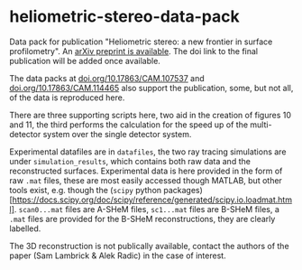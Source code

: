 # heliometric-stereo-data-pack

Data pack for publication "Heliometric stereo: a new frontier in surface profilometry". An [arXiv preprint is available](https://doi.org/10.48550/arXiv.2501.14833). The doi link to the final publication will be added once available.

The data packs at [doi.org/10.17863/CAM.107537](http://doi.org/10.17863/CAM.107537) and [doi.org/10.17863/CAM.114465](https://doi.org/10.17863/CAM.114465) also support the publication, some, but not all, of the data is reproduced here.

There are three supporting scripts here, two aid in the creation of figures 10 and 11, the third performs the calculation for the speed up of the multi-detector system over the single detector system. 

Experimental datafiles are in `datafiles`, the two ray tracing simulations are under `simulation_results`, which contains both raw data and the reconstructed surfaces. Experimental data is here provided in the form of raw `.mat` files, these are most easily accessed though MATLAB, but other tools exist, e.g. though the (`scipy` python packages)[https://docs.scipy.org/doc/scipy/reference/generated/scipy.io.loadmat.html]. `scan0...mat` files are A-SHeM files, `sc1...mat` files are B-SHeM files, a `.mat` files are provided for the B-SHeM reconstructions, they are clearly labelled.

The 3D reconstruction is not publically available, contact the authors of the paper (Sam Lambrick & Alek Radic) in the case of interest.

